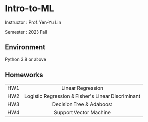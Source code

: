 # Intro-to-ML

Instructor : Prof. Yen-Yu Lin

Semester : 2023 Fall

## Environment
Python 3.8 or above

## Homeworks

|     |                                                    |
|:---:|:--------------------------------------------------:|
| HW1 | Linear Regression                                  |
| HW2 | Logistic Regression & Fisher's Linear Discriminant |
| HW3 | Decision Tree & Adaboost                           |
| HW4 | Support Vector Machine                             |
